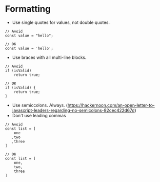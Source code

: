# Formatting

* Use single quotes for values, not double quotes. 
```
// Avoid
const value = "hello";

// OK
const value = 'hello';
```
* Use braces with all multi-line blocks.
```
// Avoid
if (isValid)
    return true;

// OK
if (isValid) {
    return true;
}
```
* Use semiccolons. Always. (https://hackernoon.com/an-open-letter-to-javascript-leaders-regarding-no-semicolons-82cec422d67d)
* Don't use leading commas
```
// Avoid
const list = [
    one
   ,two
   ,three
]

// OK
const list = [
    one,
    two,
    three
]
```